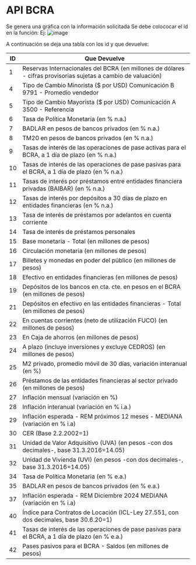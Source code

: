 # API BCRA

Se genera una gráfica con la información solicitada Se debe colococar el id en la función: 
Ej: ![image](https://github.com/feliperodriguezd/API-BCRA/assets/72653242/ff577357-a7ea-4d54-adb1-2da6f83089f1)

A continuación se deja una tabla con los id y que devuelve:

|  ID | Que Devuelve  |
|---|---|
|1| Reservas Internacionales del BCRA (en millones de dólares - cifras provisorias sujetas a cambio de valuación)|
|4| Tipo de Cambio Minorista ($ por USD) Comunicación B 9791 - Promedio vendedor|
|5| Tipo de Cambio Mayorista ($ por USD) Comunicación A 3500 - Referencia|
|6| Tasa de Política Monetaria (en % n.a.)|
|7| BADLAR en pesos de bancos privados (en % n.a.)|
|8| TM20 en pesos de bancos privados (en % n.a.)|
|9| Tasas de interés de las operaciones de pase activas para el BCRA, a 1 día de plazo (en % n.a.)|
|10| Tasas de interés de las operaciones de pase pasivas para el BCRA, a 1 día de plazo (en % n.a.)|
|11| Tasas de interés por préstamos entre entidades financiera privadas (BAIBAR) (en % n.a.)|
|12| Tasas de interés por depósitos a 30 días de plazo en entidades financieras (en % n.a.)|
|13| Tasa de interés de préstamos por adelantos en cuenta corriente|
|14| Tasa de interés de préstamos personales|
|15| Base monetaria - Total (en millones de pesos)|
|16| Circulación monetaria (en millones de pesos)|
|17| Billetes y monedas en poder del público (en millones de pesos)|
|18| Efectivo en entidades financieras (en millones de pesos)|
|19| Depósitos de los bancos en cta. cte. en pesos en el BCRA (en millones de pesos)|
|21| Depósitos en efectivo en las entidades financieras - Total (en millones de pesos)|
|22| En cuentas corrientes (neto de utilización FUCO) (en millones de pesos)|
|23| En Caja de ahorros (en millones de pesos)|
|24| A plazo (incluye inversiones y excluye CEDROS) (en millones de pesos)|
|25| M2 privado, promedio móvil de 30 días, variación interanual (en %)|
|26| Préstamos de las entidades financieras al sector privado (en millones de pesos)|
|27| Inflación mensual (variación en %)|
|28| Inflación interanual (variación en % i.a.)|
|29| Inflación esperada - REM próximos 12 meses - MEDIANA (variación en % i.a)|
|30| CER (Base 2.2.2002=1)|
|31| Unidad de Valor Adquisitivo (UVA) (en pesos -con dos decimales-, base 31.3.2016=14.05)|
|32| Unidad de Vivienda (UVI) (en pesos -con dos decimales-, base 31.3.2016=14.05)|
|34| Tasa de Política Monetaria (en % e.a.)|
|35| BADLAR en pesos de bancos privados (en % e.a.)|
|37| Inflación esperada - REM Diciembre 2024 MEDIANA (variación en % i.a)|
|40| Índice para Contratos de Locación (ICL-Ley 27.551, con dos decimales, base 30.6.20=1)|
|41| Tasas de interés de las operaciones de pase pasivas para el BCRA, a 1 día de plazo (en % e.a.)|
|42| Pases pasivos para el BCRA - Saldos (en millones de pesos)|
